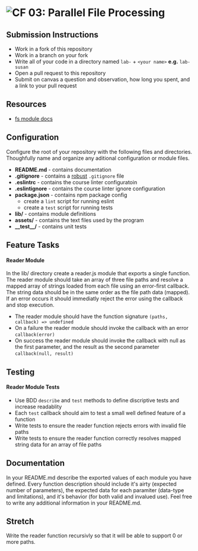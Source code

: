 ![CF](https://camo.githubusercontent.com/70edab54bba80edb7493cad3135e9606781cbb6b/687474703a2f2f692e696d6775722e636f6d2f377635415363382e706e67) 03: Parallel File Processing
===

## Submission Instructions
* Work in a fork of this repository
* Work in a branch on your fork
* Write all of your code in a directory named `lab-` + `<your name>` **e.g.** `lab-susan`
* Open a pull request to this repository
* Submit on canvas a question and observation, how long you spent, and a link to your pull request

## Resources
  * [fs module docs](https://nodejs.org/api/fs.html)

## Configuration
Configure the root of your repository with the following files and directories. Thoughfully name and organize any aditional configuration or module files.
* **README.md** - contains documentation
* **.gitignore** - contains a [robust](http://gitignore.io) `.gitignore` file
* **.eslintrc** - contains the course linter configuratoin
* **.eslintignore** - contains the course linter ignore configuration
* **package.json** - contains npm package config
  * create a `lint` script for running eslint
  * create a `test` script for running tests
* **lib/** - contains module definitions
* **assets/** - contains the text files used by the program
* **\_\_test\_\_/** - contains unit tests

## Feature Tasks
#### Reader Module
In the lib/ directory create a reader.js module that exports a single function. The reader module should take an array of three file paths and resolve a mapped array of strings loaded from each file using an error-first callback. The string data should be in the same order as the file path data (mapped). If an error occurs it should immediatly reject the error using the callback and stop execution.

* The reader module should have the function signature `(paths, callback) => undefined`
* On a failure the reader module should invoke the callback with an error `callback(error)`
* On success the reader module should invoke the callback with null as the first parameter, and the result as the second parameter `callback(null, result)`

## Testing
#### Reader Module Tests
* Use BDD `describe` and `test` methods to define discriptive tests and increase readablity
* Each `test` callback should aim to test a small well defined feature of a function
* Write tests to ensure the reader function rejects errors with invalid file paths
* Write tests to ensure the reader function correctly resolves mapped string data for an array of file paths

##  Documentation
In your README.md describe the exported values of each module you have defined. Every function description should include it's airty (expected number of parameters), the expected data for each paramiter (data-type and limitations), and it's behavior (for both valid and invalued use). Feel free to write any additional information in your README.md.

## Stretch
Write the reader function recursivly so that it will be able to support 0 or more paths.


